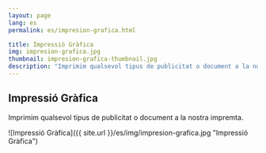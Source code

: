 ```yaml
---
layout: page
lang: es
permalink: es/impresion-grafica.html

title: Impressió Gràfica
img: impresion-grafica.jpg
thumbnail: impresion-grafica-thumbnail.jpg
description: "Imprimim qualsevol tipus de publicitat o document a la nostra impremta."
---
```

## Impressió Gràfica

Imprimim qualsevol tipus de publicitat o document a la nostra impremta.

![Impressió Gràfica]({{ site.url }}/es/img/impresion-grafica.jpg "Impressió Gràfica")

